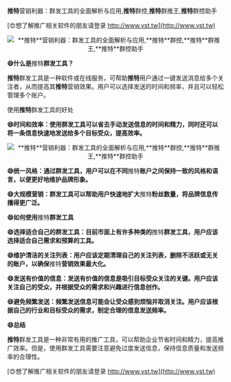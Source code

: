 **推特**营销利器：群发工具的全面解析与应用,**推特**群控,**推特**群推王,**推特**群控助手

[😍想了解推广相关软件的朋友请登录 http://www.vst.tw](http://www.vst.tw)

 <center><img src="https://vst.tw/MP4/tuiguang/png/1.png" alt="**推特**营销利器：群发工具的全面解析与应用,**推特**群控,**推特**群推王,**推特**群控助手"></center>

**😄什么是**推特**群发工具？**

**推特**群发工具是一种软件或在线服务，可帮助**推特**用户通过一键发送消息给多个关注者，从而提高其**推特**营销效果。用户可以选择发送的时间和频率，并且可以轻松管理多个账户。

使用**推特**群发工具的好处

**😄时间和效率：使用群发工具可以省去手动发送信息的时间和精力，同时还可以将一条信息快速地发送给多个目标受众，提高效率。**

 <center><img src="https://vst.tw/MP4/tuiguang/png/5.png" alt="**推特**营销利器：群发工具的全面解析与应用,**推特**群控,**推特**群推王,**推特**群控助手"></center>

**😄统一风格：通过群发工具，用户可以在不同**推特**账户之间保持一致的风格和语言，以便更好地维护品牌形象。**

**😄大规模营销：群发工具可以帮助用户快速地扩大**推特**粉丝数量，将品牌信息传播得更广泛。**

**😄如何使用**推特**群发工具**

**😄选择适合自己的群发工具：目前市面上有许多种类的**推特**群发工具，用户应该选择适合自己需求和预算的工具。**

**😄维护清洁的关注列表：用户应该定期清理自己的关注列表，删除不活跃或无关的账户，以确保**推特**营销效果最大化。**

**😄发送有价值的信息：发送有价值的信息是吸引目标受众关注的关键。用户应该关注自己的受众，并根据受众的需求和兴趣进行信息创作。**

**😄避免频繁发送：频繁发送信息可能会让受众感到烦恼并取消关注。用户应该根据自己的行业和目标受众的需求，制定合理的信息发送频率。**

**😄总结**

**推特**群发工具是一种非常有用的推广工具，可以帮助企业节省时间和精力，提高推广效率。但是，使用群发工具需要注意避免过度发送信息，保持信息质量和发送频率的合理性。

[😍想了解推广相关软件的朋友请登录 http://www.vst.tw](http://www.vst.tw)



